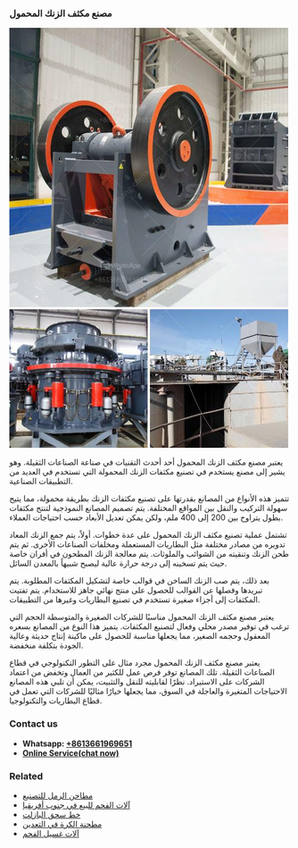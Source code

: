 <h3>مصنع مكثف الزنك المحمول</h3><img src='1701853902.jpg' alt=''><p>يعتبر مصنع مكثف الزنك المحمول أحد أحدث التقنيات في صناعة الصناعات الثقيلة. وهو يشير إلى مصنع يستخدم في تصنيع مكثفات الزنك المحمولة التي تستخدم في العديد من التطبيقات الصناعية.</p><p>تتميز هذه الأنواع من المصانع بقدرتها على تصنيع مكثفات الزنك بطريقة محمولة، مما يتيح سهولة التركيب والنقل بين المواقع المختلفة. يتم تصميم المصانع النموذجية لتنتج مكثفات بطول يتراوح بين 200 إلى 400 ملم، ولكن يمكن تعديل الأبعاد حسب احتياجات العملاء.</p><p>تشتمل عملية تصنيع مكثف الزنك المحمول على عدة خطوات. أولاً، يتم جمع الزنك المعاد تدويره من مصادر مختلفة مثل البطاريات المستعملة ومخلفات الصناعات الأخرى. ثم يتم طحن الزنك وتنقيته من الشوائب والملوثات. يتم معالجة الزنك المطحون في أفران خاصة حيث يتم تسخينه إلى درجة حرارة عالية ليصبح شبيهاً بالمعدن السائل.</p><p>بعد ذلك، يتم صب الزنك الساخن في قوالب خاصة لتشكيل المكثفات المطلوبة. يتم تبريدها وفصلها عن القوالب للحصول على منتج نهائي جاهز للاستخدام. يتم تفتيت المكثفات إلى أجزاء صغيرة تستخدم في تصنيع البطاريات وغيرها من التطبيقات.</p><p>يعتبر مصنع مكثف الزنك المحمول مناسبًا للشركات الصغيرة والمتوسطة الحجم التي ترغب في توفير مصدر محلي وفعال لتصنيع المكثفات. يتميز هذا النوع من المصانع بسعره المعقول وحجمه الصغير، مما يجعلها مناسبة للحصول على ماكينة إنتاج حديثة وعالية الجودة بتكلفة منخفضة.</p><p>يعتبر مصنع مكثف الزنك المحمول مجرد مثال على التطور التكنولوجي في قطاع الصناعات الثقيلة. تلك المصانع توفر فرص عمل للكثير من العمال وتخفض من اعتماد الشركات على الاستيراد. نظرًا لقابليته للنقل والتثبيت، يمكن أن تلبي هذه المصانع الاحتياجات المتغيرة والعاجلة في السوق، مما يجعلها خيارًا مثاليًا للشركات التي تعمل في قطاع البطاريات والتكنولوجيا.</p><h3>Contact us</h3><ul><li><strong>Whatsapp:&nbsp;<a href="https://wa.me/8613661969651">+8613661969651</a></strong></li><li><a href="https://swt.shibang-china.com/?git&amp;zhl&amp;مصنع مكثف الزنك المحمول"><strong>Online Service(chat now)</strong></a></li></ul><h3>Related</h3><ul><li><a href='مطاحن الرمل للتصنيع.md'>مطاحن الرمل للتصنيع</a></li><li><a href='آلات الفحم للبيع في جنوب أفريقيا.md'>آلات الفحم للبيع في جنوب أفريقيا</a></li><li><a href='خط سحق البازلت.md'>خط سحق البازلت</a></li><li><a href='مطحنة الكرة في التعدين.md'>مطحنة الكرة في التعدين</a></li><li><a href='آلات غسيل الفحم.md'>آلات غسيل الفحم</a></li></ul>